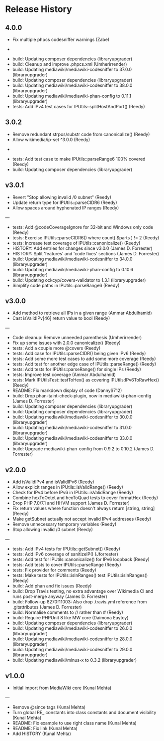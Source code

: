 # Release History

## 4.0.0
* Fix multiple phpcs codesniffer warnings (Zabe)

-
* build: Updating composer dependencies (libraryupgrader)
* build: Cleanup and improve .phpcs.xml (Umherirrender)
* build: Updating mediawiki/mediawiki-codesniffer to 37.0.0 (libraryupgrader)
* build: Updating composer dependencies (libraryupgrader)
* build: Updating mediawiki/mediawiki-codesniffer to 38.0.0 (libraryupgrader)
* build: Updating mediawiki/mediawiki-phan-config to 0.11.1 (libraryupgrader)
* tests: Add IPv4 test cases for IPUtils::splitHostAndPort() (Reedy)

## 3.0.2
* Remove redundant strpos/substr code from canonicalize() (Reedy)
* Allow wikimedia/ip-set ^3.0.0 (Reedy)

-
* tests: Add test case to make IPUtils::parseRange6 100% covered (Reedy)
* build: Updating composer dependencies (libraryupgrader)

## v3.0.1
* Revert "Stop allowing invalid /0 subnet" (Reedy)
* Update return type for IPUtils::parseCIDR6 (Reedy)
* Allow spaces around hyphenated IP ranges (Reedy)

—
* tests: Add @codeCoverageIgnore for 32-bit and Windows only code (Reedy)
* tests: Exercise IPUtils::parseCIDR6() where count( $parts ) != 2 (Reedy)
* tests: Increase test coverage of IPUtils::canonicalize() (Reedy)
* HISTORY: Add entries for changes since v3.0.0 (James D. Forrester)
* HISTORY: Split 'features' and 'code fixes' sections (James D. Forrester)
* build: Updating mediawiki/mediawiki-codesniffer to 34.0.0 (libraryupgrader)
* build: Updating mediawiki/mediawiki-phan-config to 0.10.6 (libraryupgrader)
* build: Updating ockcyp/covers-validator to 1.3.1 (libraryupgrader)
* Simplify code paths in IPUtils::parseRange6 (Reedy)

## v3.0.0
* Add method to retrieve all IPs in a given range (Ammar Abdulhamid)
* Cast isValidIPv[46] return value to bool (Reedy)

—
* Code cleanup: Remove unneeded parenthesis (Umherirrender)
* Fix up some issues with 2.0.0 canonicalize() (Reedy)
* tests: Add a couple more @covers (Reedy)
* tests: Add case for IPUtils::parseCIDR() being given IPv6 (Reedy)
* tests: Add some more test cases to add some more coverage (Reedy)
* tests: Add test for another edge case of IPUtils::parseRange() (Reedy)
* tests: Add tests for IPUtils::parseRange() for single IPs (Reedy)
* tests: Improve test coverage (Ammar Abdulhamid)
* tests: Mark IPUtilsTest::testToHex() as covering IPUtils:IPv6ToRawHex() (Reedy)
* README: Fix markdown display of code (DannyS712)
* build: Drop phan-taint-check-plugin, now in mediawiki-phan-config (James D. Forrester)
* build: Updating composer dependencies (libraryupgrader)
* build: Updating composer dependencies (libraryupgrader)
* build: Updating mediawiki/mediawiki-codesniffer to 30.0.0 (libraryupgrader)
* build: Updating mediawiki/mediawiki-codesniffer to 31.0.0 (libraryupgrader)
* build: Updating mediawiki/mediawiki-codesniffer to 33.0.0 (libraryupgrader)
* build: Upgrade mediawiki-phan-config from 0.9.2 to 0.10.2 (James D. Forrester)

## v2.0.0
* Add isValidIPv4 and isValidIPv6 (Reedy)
* Allow explicit ranges in IPUtils::isValidRange() (Reedy)
* Check for IPv4 before IPv6 in IPUtils::isValidRange (Reedy)
* Combine hexToOctet and hexToQuad tests to cover formatHex (Reedy)
* Drop PHP 7.0/7.1 and HHVM support (James D. Forrester)
* Fix return values where function doesn't always return [string, string] (Reedy)
* Make getSubnet actually not accept invalid IPv4 addresses (Reedy)
* Remove unnecessary temporary variables (Reedy)
* Stop allowing invalid /0 subnet (Reedy)

—
* tests: Add IPv4 tests for IPUtils::getSubnet() (Reedy)
* tests: Add IPv6 coverage of sanitizeIP() (Jforrester)
* tests: Add test for IPUtils::canonicalize() for IPv6 loopback (Reedy)
* tests: Add tests to cover IPUtils::parseRange (Reedy)
* tests: Fix provider for comments (Reedy)
* tests: Make tests for IPUtils::isInRanges() test IPUtils::isInRanges() (Reedy)
* build: Add phan and fix issues (Reedy)
* build: Drop Travis testing, no extra advantage over Wikimedia CI and runs post-merge anyway (James D. Forrester)
* build: Follow-up 8270f11003: Also drop .travis.yml reference from .gitattributes (James D. Forrester)
* build: Normalise comments to // rather than # (Reedy)
* build: Require PHPUnit 8 like MW core (Daimona Eaytoy)
* build: Updating composer dependencies (libraryupgrader)
* build: Updating mediawiki/mediawiki-codesniffer to 26.0.0 (libraryupgrader)
* build: Updating mediawiki/mediawiki-codesniffer to 28.0.0 (libraryupgrader)
* build: Updating mediawiki/mediawiki-codesniffer to 29.0.0 (libraryupgrader)
* build: Updating mediawiki/minus-x to 0.3.2 (libraryupgrader)

## v1.0.0
* Initial import from MediaWiki core (Kunal Mehta)

—
* Remove @since tags (Kunal Mehta)
* Turn global RE_ constants into class constants and document visibility (Kunal Mehta)
* README: Fix example to use right class name (Kunal Mehta)
* README: Fix link (Kunal Mehta)
* Add HISTORY (Kunal Mehta)

